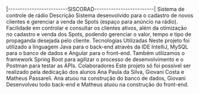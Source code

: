 |-------------------------SISCORAD-------------------------|
Sistema de controle de rádio
Descrição
Sistema desenvolvido para o cadastro de novos clientes e gerenciar a venda de
Spots (espaço para anúncio na rádio).
Facilidade em controlar e consultar os clientes ativos, além da otimização no
cadastro e venda dos Spots, podendo gerenciar o valor, tempo e tipo de propaganda
desejada pelo cliente.
Tecnologias Utilizadas
Neste projeto foi utilizado a linguagem Java para o back-end através da IDE IntelliJ,
MySQL para o banco de dados e Angular para o front-end. Também utilizamos o
framework Spring Boot para agilizar o processo de desenvolvimento e o Postman
para testar as APIs.
Colaboradores
Este projeto só foi possível ser realizado pela dedicação dos alunos Ana Paula da
Silva, Giovani Costa e Matheus Passareli.
Ana atuou na construção do banco de dados, Giovani Desenvolveu todo back-end e
Matheus atuou na construção do front-end.

